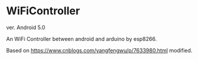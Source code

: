 # WiFiController
ver. Android 5.0 

An WiFi Controller between android and arduino by esp8266.

Based on https://www.cnblogs.com/yangfengwu/p/7633980.html modified.
